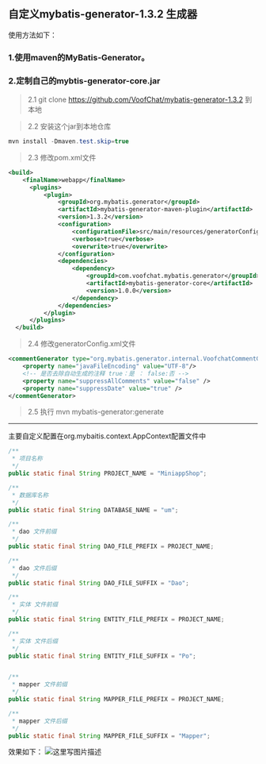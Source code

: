 ## 自定义mybatis-generator-1.3.2 生成器

使用方法如下：

### 1.使用maven的MyBatis-Generator。

### 2.定制自己的mybtis-generator-core.jar
> 2.1 git clone https://github.com/VoofChat/mybatis-generator-1.3.2 到本地

> 2.2 安装这个jar到本地仓库

```java
mvn install -Dmaven.test.skip=true
```

> 2.3 修改pom.xml文件
```xml
<build>
    <finalName>webapp</finalName>
      <plugins>
          <plugin>
              <groupId>org.mybatis.generator</groupId>
              <artifactId>mybatis-generator-maven-plugin</artifactId>
              <version>1.3.2</version>
              <configuration>
                  <configurationFile>src/main/resources/generatorConfig.xml</configurationFile>
                  <verbose>true</verbose>
                  <overwrite>true</overwrite>
              </configuration>
              <dependencies>
                  <dependency>
                      <groupId>com.voofchat.mybatis.generator</groupId>
                      <artifactId>mybatis-generator-core</artifactId>
                      <version>1.0.0</version>
                  </dependency>
              </dependencies>
          </plugin>
      </plugins>
  </build>
```
> 2.4 修改generatorConfig.xml文件
```xml
<commentGenerator type="org.mybatis.generator.internal.VoofchatCommentGenerator">
    <property name="javaFileEncoding" value="UTF-8"/>
    <!-- 是否去除自动生成的注释 true：是 ： false:否 -->
    <property name="suppressAllComments" value="false" />
    <property name="suppressDate" value="true" />
</commentGenerator>
```
> 2.5 执行 mvn mybatis-generator:generate

-------------------


主要自定义配置在org.mybaitis.context.AppContext配置文件中

```Java
/**
 * 项目名称
 */
public static final String PROJECT_NAME = "MiniappShop";

/**
 * 数据库名称
 */
public static final String DATABASE_NAME = "um";

/**
 * dao 文件前缀
 */
public static final String DAO_FILE_PREFIX = PROJECT_NAME;

/**
 * dao 文件后缀
 */
public static final String DAO_FILE_SUFFIX = "Dao";

/**
 * 实体 文件前缀
 */
public static final String ENTITY_FILE_PREFIX = PROJECT_NAME;

/**
 * 实体 文件后缀
 */
public static final String ENTITY_FILE_SUFFIX = "Po";


/**
 * mapper 文件前缀
 */
public static final String MAPPER_FILE_PREFIX = PROJECT_NAME;

/**
 * mapper 文件后缀
 */
public static final String MAPPER_FILE_SUFFIX = "Mapper";
```

效果如下：
![这里写图片描述](https://img-blog.csdn.net/20180603134235996?watermark/2/text/aHR0cHM6Ly9ibG9nLmNzZG4ubmV0L3UwMTM5MjI2ODE=/font/5a6L5L2T/fontsize/400/fill/I0JBQkFCMA==/dissolve/70)

